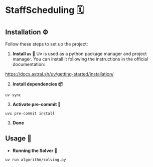 # StaffScheduling 🗓️

## Installation ⚙️

Follow these steps to set up the project:

1. **Install `uv` 🚀**
Uv is used as a python package manager and project manager. You can install it following the instructions in the official documentation:

https://docs.astral.sh/uv/getting-started/installation/

2. **Install dependencies 📦**

```shell
uv sync
```

3. **Activate pre-commit 🔄**

```shell
uvx pre-commit install
```

3. **Done**

## Usage 🚀

- **Running the Solver 🧩**

```shell
uv run algorithm/solving.py
```

